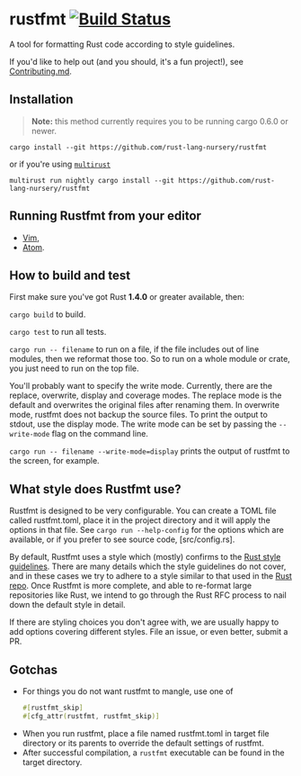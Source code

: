 # rustfmt [![Build Status](https://travis-ci.org/rust-lang-nursery/rustfmt.svg)](https://travis-ci.org/rust-lang-nursery/rustfmt)

A tool for formatting Rust code according to style guidelines.

If you'd like to help out (and you should, it's a fun project!), see
[Contributing.md](Contributing.md).


## Installation

> **Note:** this method currently requires you to be running cargo 0.6.0 or
> newer.

```
cargo install --git https://github.com/rust-lang-nursery/rustfmt
```

or if you're using [`multirust`](https://github.com/brson/multirust)

```
multirust run nightly cargo install --git https://github.com/rust-lang-nursery/rustfmt
```


## Running Rustfmt from your editor

* [Vim](http://johannh.me/blog/rustfmt-vim.html),
* [Atom](atom.md).


## How to build and test

First make sure you've got Rust **1.4.0** or greater available, then:

`cargo build` to build.

`cargo test` to run all tests.

`cargo run -- filename` to run on a file, if the file includes out of line
modules, then we reformat those too. So to run on a whole module or crate, you
just need to run on the top file.

You'll probably want to specify the write mode. Currently, there are the
replace, overwrite, display and coverage modes. The replace mode is the default
and overwrites the original files after renaming them. In overwrite mode,
rustfmt does not backup the source files. To print the output to stdout, use the
display mode. The write mode can be set by passing the `--write-mode` flag on
the command line.

`cargo run -- filename --write-mode=display` prints the output of rustfmt to the
screen, for example.


## What style does Rustfmt use?

Rustfmt is designed to be very configurable. You can create a TOML file called
rustfmt.toml, place it in the project directory and it will apply the options
in that file. See `cargo run --help-config` for the options which are available,
or if you prefer to see source code, [src/config.rs].

By default, Rustfmt uses a style which (mostly) confirms to the
[Rust style guidelines](https://github.com/rust-lang/rust/tree/master/src/doc/style).
There are many details which the style guidelines do not cover, and in these
cases we try to adhere to a style similar to that used in the
[Rust repo](https://github.com/rust-lang/rust). Once Rustfmt is more complete, and
able to re-format large repositories like Rust, we intend to go through the Rust
RFC process to nail down the default style in detail.

If there are styling choices you don't agree with, we are usually happy to add
options covering different styles. File an issue, or even better, submit a PR.


## Gotchas

* For things you do not want rustfmt to mangle, use one of
    ```rust
    #[rustfmt_skip]
    #[cfg_attr(rustfmt, rustfmt_skip)]
    ```
* When you run rustfmt, place a file named rustfmt.toml in target file
  directory or its parents to override the default settings of rustfmt.
* After successful compilation, a `rustfmt` executable can be found in the
  target directory.
